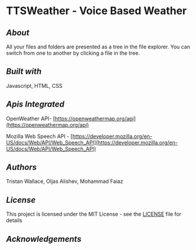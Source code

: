 <h1>TTSWeather - Voice Based Weather</h1>

## <i>About</i>

All your files and folders are presented as a tree in the file explorer. You can switch from one to another by clicking a file in the tree.
## <i>Built with</i>

Javascript, HTML, CSS

## <i>Apis Integrated</i>
OpenWeather API- [https://openweathermap.org/api](https://openweathermap.org/api)

Mozilla Web Speech API -
[https://developer.mozilla.org/en-US/docs/Web/API/Web_Speech_API](https://developer.mozilla.org/en-US/docs/Web/API/Web_Speech_API)

## <i>Authors</i>

Tristan Wallace, Oljas Alishev, Mohammad Faiaz

## <i>License</i>

This project is licensed under the MIT License - see the [LICENSE](https://gist.github.com/BinaryUnderground/LICENSE.md) file for details

## <i>Acknowledgements</i>

